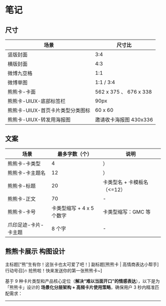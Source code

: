 # 笔记

## 尺寸

| 场景                             | 尺寸比                 |
| -------------------------------- | ---------------------- |
| 竖版封面                         | 3:4                    |
| 横版封面                         | 4:3                    |
| 微博九空格                       | 1:1                    |
| 微博单图                         | 1:1 / 3:4              |
| 熊熊卡-卡面                      | 562 x 375 、 676 x 338 |
| 熊熊卡-UIUX-底部标签栏           | 90px                   |
| 熊熊卡-UIUX-首页卡片类型分类图标 | 60 x 60                |
| 熊熊卡-UIUX-转发用海报图         | 邀请收卡海报图 430x336 |

## 文案

| 场景                 | 最多字数（个）            | 说明                        |
| -------------------- | ------------------------- | --------------------------- |
| 熊熊卡-卡类型        | 4                         | ）                          |
| 熊熊卡-卡主题名      | 12                        | ）                          |
| 熊熊卡-标题          | 20                        | 卡类型名 + 卡模板名（<=12） |
| 熊熊卡-正文          | 70                        | -                           |
| 熊熊卡-卡号          | 卡类型缩写 + 4 x 5 个数字 | 卡类型缩写：GMC 等          |
| 爪印足迹-卡片-卡主题 | 8 个字                    | -                           |

## 熊熊卡展示 构图设计

主标题[“熊”生有你！这张卡也太可爱了吧！]
副标题[熊熊卡 | 高情商表达小帮手]
行动号召[🔥 抢熊啦！快来发送你的第一张熊熊卡~]

基于 9 种卡片类型和产品核心定位（**解决“难以当面开口”的情感表达**），以下是为「熊熊卡」设计的 **场景化分层架构 + 高频卡片使用策略**，确保用户 3 秒内精准匹配需求：

---
